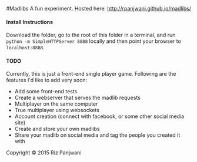 #Madlibs
A fun experiment. Hosted here: http://rpanjwani.github.io/madlibs/

#### Install Instructions
Download the folder, go to the root of this folder in a terminal, and run `python -m SimpleHTTPServer 8888` locally and then point your browser to `localhost:8888`.

#### TODO
Currently, this is just a front-end single player game. Following are the features I'd like to add very soon:

- Add some front-end tests
- Create a webserver that serves the madlib requests
- Multiplayer on the same computer
- True multiplayer using websockets
- Account creation (connect with facebook, or some other social media site)
- Create and store your own madlibs
- Share your madlib on social media and tag the people you created it with

Copyright © 2015 Riz Panjwani
